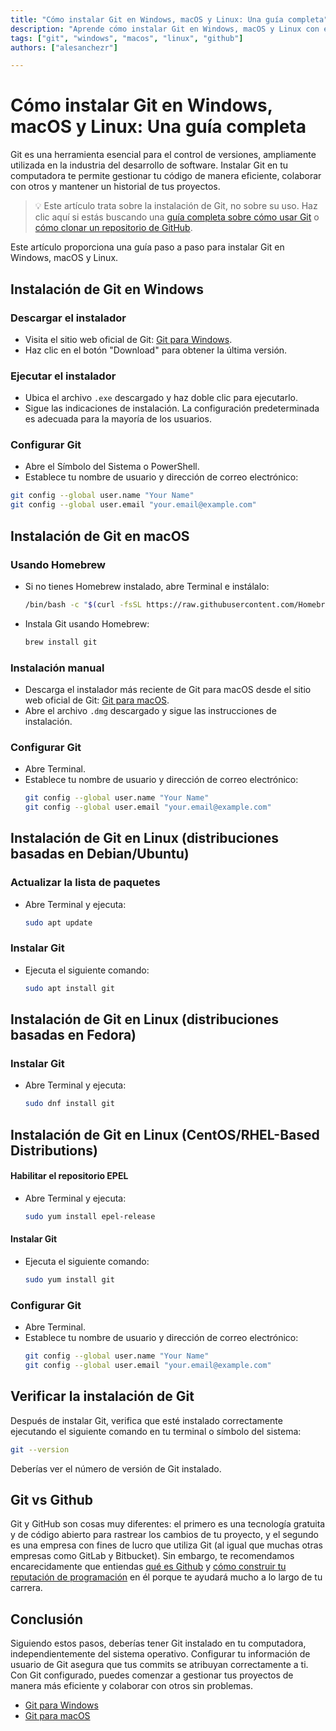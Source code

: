```yaml
---
title: "Cómo instalar Git en Windows, macOS y Linux: Una guía completa"
description: "Aprende cómo instalar Git en Windows, macOS y Linux con esta guía completa. Instrucciones paso a paso para ayudarte a comenzar con Git."
tags: ["git", "windows", "macos", "linux", "github"]
authors: ["alesanchezr"]

---
```


# Cómo instalar Git en Windows, macOS y Linux: Una guía completa

Git es una herramienta esencial para el control de versiones, ampliamente utilizada en la industria del desarrollo de software. Instalar Git en tu computadora te permite gestionar tu código de manera eficiente, colaborar con otros y mantener un historial de tus proyectos. 

> 💡 Este artículo trata sobre la instalación de Git, no sobre su uso. Haz clic aquí si estás buscando una [guía completa sobre cómo usar Git](https://4geeks.com/lesson/how-to-use-git-version-control-system) o [cómo clonar un repositorio de GitHub](https://4geeks.com/how-to/github-clone-repository).

Este artículo proporciona una guía paso a paso para instalar Git en Windows, macOS y Linux.

## Instalación de Git en Windows

### Descargar el instalador

- Visita el sitio web oficial de Git: [Git para Windows](https://www.git-scm.com/download/win).
- Haz clic en el botón "Download" para obtener la última versión.

### Ejecutar el instalador

- Ubica el archivo `.exe` descargado y haz doble clic para ejecutarlo.
- Sigue las indicaciones de instalación. La configuración predeterminada es adecuada para la mayoría de los usuarios.

### Configurar Git

- Abre el Símbolo del Sistema o PowerShell.
- Establece tu nombre de usuario y dirección de correo electrónico:
  
```sh
git config --global user.name "Your Name"
git config --global user.email "your.email@example.com"
```

## Instalación de Git en macOS

### Usando Homebrew

- Si no tienes Homebrew instalado, abre Terminal e instálalo:
  ```sh
  /bin/bash -c "$(curl -fsSL https://raw.githubusercontent.com/Homebrew/install/HEAD/install.sh)"
  ```
- Instala Git usando Homebrew:
  ```sh
  brew install git
  ```

### Instalación manual

- Descarga el instalador más reciente de Git para macOS desde el sitio web oficial de Git: [Git para macOS](https://git-scm.com/download/mac).
- Abre el archivo `.dmg` descargado y sigue las instrucciones de instalación.

### Configurar Git

- Abre Terminal.
- Establece tu nombre de usuario y dirección de correo electrónico:
  ```sh
  git config --global user.name "Your Name"
  git config --global user.email "your.email@example.com"
  ```

## Instalación de Git en Linux (distribuciones basadas en Debian/Ubuntu)

### Actualizar la lista de paquetes

- Abre Terminal y ejecuta:
  ```sh
  sudo apt update
  ```

### Instalar Git

- Ejecuta el siguiente comando:
  ```sh
  sudo apt install git
  ```

## Instalación de Git en Linux (distribuciones basadas en Fedora)

### Instalar Git

- Abre Terminal y ejecuta:
  ```sh
  sudo dnf install git
  ```

## Instalación de Git en Linux (CentOS/RHEL-Based Distributions)

#### Habilitar el repositorio EPEL

- Abre Terminal y ejecuta:
  ```sh
  sudo yum install epel-release
  ```

#### Instalar Git

- Ejecuta el siguiente comando:
  ```sh
  sudo yum install git
  ```

### Configurar Git

- Abre Terminal.
- Establece tu nombre de usuario y dirección de correo electrónico:
  ```sh
  git config --global user.name "Your Name"
  git config --global user.email "your.email@example.com"
  ```

## Verificar la instalación de Git

Después de instalar Git, verifica que esté instalado correctamente ejecutando el siguiente comando en tu terminal o símbolo del sistema:

```sh
git --version
```

Deberías ver el número de versión de Git instalado.

## Git vs Github

Git y GitHub son cosas muy diferentes: el primero es una tecnología gratuita y de código abierto para rastrear los cambios de tu proyecto, y el segundo es una empresa con fines de lucro que utiliza Git (al igual que muchas otras empresas como GitLab y Bitbucket). Sin embargo, te recomendamos encarecidamente que entiendas [qué es Github](/lesson/welcome-to-github) y [cómo construir tu reputación de programación](/lesson/building-your-github-profile-and-reputation) en él porque te ayudará mucho a lo largo de tu carrera.

## Conclusión

Siguiendo estos pasos, deberías tener Git instalado en tu computadora, independientemente del sistema operativo. Configurar tu información de usuario de Git asegura que tus commits se atribuyan correctamente a ti. Con Git configurado, puedes comenzar a gestionar tus proyectos de manera más eficiente y colaborar con otros sin problemas.

- [Git para Windows](https://gitforwindows.org/)
- [Git para macOS](https://git-scm.com/download/mac)

